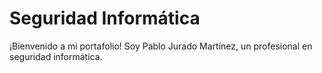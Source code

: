 # Seguridad Informática
¡Bienvenido a mi portafolio! Soy Pablo Jurado Martínez, un profesional en seguridad informática.

